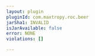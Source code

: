 ```yaml
---
layout: plugin
pluginId: com.maxtropy.roc.beer
jarSha1: INVALID
isJarAvailable: false
error: NONE
violations: []

---
```

